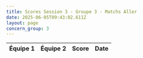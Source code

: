 ```yaml
---
title: Scores Session 3 - Groupe 3 - Matchs Aller
date: 2025-06-05T09:43:02.611Z
layout: page
concern_group: 3
---
```




| Équipe 1 | Équipe 2 | Score | Date |
|----------|----------|-------|------|

